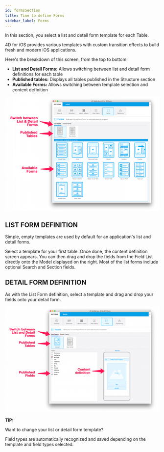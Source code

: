 ```yaml
---
id: formsSection
title: Time to define Forms
sidebar_label: Forms
---
```


In this section, you select a list and detail form template for each Table.

4D for iOS provides various templates with custom transition effects to build fresh and modern iOS applications.

Here's the breakdown of this screen, from the top to bottom:

* <b>List and Detail Forms:</b> Allows switching between list and detail form definitions for each table
* <b>Published tables:</b> Displays all tables published in the Structure section 
* <b>Available Forms:</b> Allows switching between template selection and content definition

![alt-text](assets/4DforiOSOverview/Forms-section-templates-selection-4D-for-iOS.png)

## LIST FORM DEFINITION

Simple, empty templates are used by default for an application's list and detail forms.

Select a template for your first table.
Once done, the content definition screen appears.
You can then drag and drop the fields from the Field List directly onto the Model displayed on the right.
Most of the list forms include optional Search and Section fields.

 

## DETAIL FORM DEFINITION

As with the List Form definition, select a template and drag and drop your fields onto your detail form.

![alt-text](assets/4DforiOSOverview/Forms-section-content-definition-4D-for-iOS.png)



<div class = "tips">
<b>TIP:</b>

Want to change your list or detail form template? 

Field types are automatically recognized and saved depending on the template and field types selected.
</div>